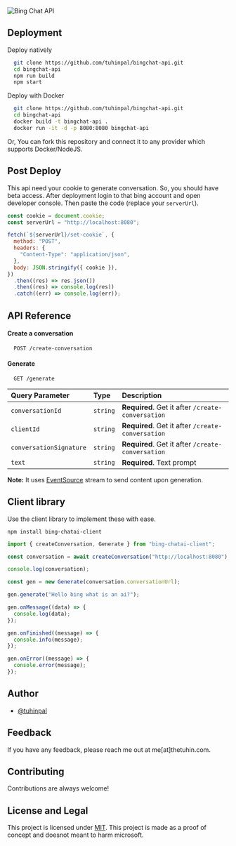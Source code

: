 ![Bing Chat API](https://user-images.githubusercontent.com/51857187/221339911-75f3e232-1c7b-4877-b3fe-8a1b77c5c744.jpg)

## Deployment

Deploy natively

```bash
  git clone https://github.com/tuhinpal/bingchat-api.git
  cd bingchat-api
  npm run build
  npm start
```

Deploy with Docker

```bash
  git clone https://github.com/tuhinpal/bingchat-api.git
  cd bingchat-api
  docker build -t bingchat-api .
  docker run -it -d -p 8080:8080 bingchat-api
```

Or, You can fork this repository and connect it to any provider which supports Docker/NodeJS.

## Post Deploy

This api need your cookie to generate conversation. So, you should have beta access. After deployment login to that bing account and open developer console. Then paste the code (replace your `serverUrl`).

```javascript
const cookie = document.cookie;
const serverUrl = "http://localhost:8080";

fetch(`${serverUrl}/set-cookie`, {
  method: "POST",
  headers: {
    "Content-Type": "application/json",
  },
  body: JSON.stringify({ cookie }),
})
  .then((res) => res.json())
  .then((res) => console.log(res))
  .catch((err) => console.log(err));
```

## API Reference

#### Create a conversation

```
  POST /create-conversation
```

#### Generate

```
  GET /generate
```

| Query Parameter         | Type     | Description                                       |
| :---------------------- | :------- | :------------------------------------------------ |
| `conversationId`        | `string` | **Required**. Get it after `/create-conversation` |
| `clientId`              | `string` | **Required**. Get it after `/create-conversation` |
| `conversationSignature` | `string` | **Required**. Get it after `/create-conversation` |
| `text`                  | `string` | **Required**. Text prompt                         |

**Note:** It uses [EventSource](https://developer.mozilla.org/en-US/docs/Web/API/EventSource) stream to send content upon generation.

## Client library

Use the client library to implement these with ease.

```
npm install bing-chatai-client
```

```javascript
import { createConversation, Generate } from "bing-chatai-client";

const conversation = await createConversation("http://localhost:8080");

console.log(conversation);

const gen = new Generate(conversation.conversationUrl);

gen.generate("Hello bing what is an ai?");

gen.onMessage((data) => {
  console.log(data);
});

gen.onFinished((message) => {
  console.info(message);
});

gen.onError((message) => {
  console.error(message);
});
```

## Author

- [@tuhinpal](https://www.github.com/tuhinpal)

## Feedback

If you have any feedback, please reach me out at me[at]thetuhin.com.

## Contributing

Contributions are always welcome!

## License and Legal

This project is licensed under [MIT](https://github.com/tuhinpal/bingchat-api/blob/master/LICENSE). This project is made as a proof of concept and doesnot meant to harm microsoft.
